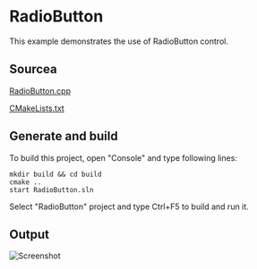 # RadioButton

This example demonstrates the use of RadioButton control.

## Sourcea

[RadioButton.cpp](RadioButton.cpp)

[CMakeLists.txt](CMakeLists.txt)

## Generate and build

To build this project, open "Console" and type following lines:

``` shell
mkdir build && cd build
cmake .. 
start RadioButton.sln
```

Select "RadioButton" project and type Ctrl+F5 to build and run it.

## Output

![Screenshot](../../../docs/Pictures/RadioButton.png)

